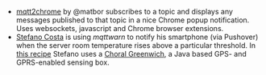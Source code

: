 * [mqtt2chrome](https://github.com/matbor/mqtt2chrome) by @matbor subscribes to a topic and displays any messages published to that topic in a nice Chrome popup notification. Uses websockets, javascript and Chrome browser extensions.
* [Stefano Costa](https://twitter.com/stefanobluewind) is using _mqttwarn_ to notify his smartphone (via Pushover) when the server room temperature rises above a particular threshold. In [this recipe](https://github.com/bluewindthings/recipe_servertemp) Stefano uses a [Choral Greenwich](http://www.choral.it/greenwich), a Java based GPS- and GPRS-enabled sensing box.
